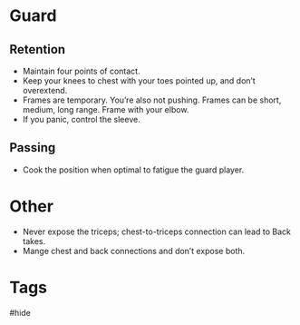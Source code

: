 # Guard
## Retention
- Maintain four points of contact.
- Keep your knees to chest with your toes pointed up, and don’t overextend.
- Frames are temporary. You’re also not pushing. Frames can be short, medium, long range. Frame with your elbow.
- If you panic, control the sleeve.
## Passing
- Cook the position when optimal to fatigue the guard player.
# Other
- Never expose the triceps; chest-to-triceps connection can lead to Back takes.
- Mange chest and back connections and don’t expose both.
# Tags
#hide 